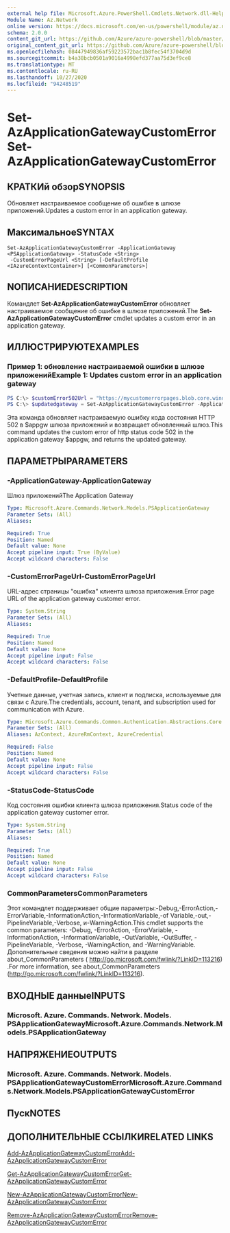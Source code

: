 ```yaml
---
external help file: Microsoft.Azure.PowerShell.Cmdlets.Network.dll-Help.xml
Module Name: Az.Network
online version: https://docs.microsoft.com/en-us/powershell/module/az.network/set-azapplicationgatewaycustomerror
schema: 2.0.0
content_git_url: https://github.com/Azure/azure-powershell/blob/master/src/Network/Network/help/Set-AzApplicationGatewayCustomError.md
original_content_git_url: https://github.com/Azure/azure-powershell/blob/master/src/Network/Network/help/Set-AzApplicationGatewayCustomError.md
ms.openlocfilehash: 08447949836af59223572bac1b8fec54f3704d9d
ms.sourcegitcommit: b4a38bcb0501a9016a4998efd377aa75d3ef9ce8
ms.translationtype: MT
ms.contentlocale: ru-RU
ms.lasthandoff: 10/27/2020
ms.locfileid: "94248519"
---
```

# <span data-ttu-id="9612d-101">Set-AzApplicationGatewayCustomError</span><span class="sxs-lookup"><span data-stu-id="9612d-101">Set-AzApplicationGatewayCustomError</span></span>

## <span data-ttu-id="9612d-102">КРАТКИй обзор</span><span class="sxs-lookup"><span data-stu-id="9612d-102">SYNOPSIS</span></span>
<span data-ttu-id="9612d-103">Обновляет настраиваемое сообщение об ошибке в шлюзе приложений.</span><span class="sxs-lookup"><span data-stu-id="9612d-103">Updates a custom error in an application gateway.</span></span>

## <span data-ttu-id="9612d-104">Максимальное</span><span class="sxs-lookup"><span data-stu-id="9612d-104">SYNTAX</span></span>

```
Set-AzApplicationGatewayCustomError -ApplicationGateway <PSApplicationGateway> -StatusCode <String>
 -CustomErrorPageUrl <String> [-DefaultProfile <IAzureContextContainer>] [<CommonParameters>]
```

## <span data-ttu-id="9612d-105">NОПИСАНИЕ</span><span class="sxs-lookup"><span data-stu-id="9612d-105">DESCRIPTION</span></span>
<span data-ttu-id="9612d-106">Командлет **Set-AzApplicationGatewayCustomError** обновляет настраиваемое сообщение об ошибке в шлюзе приложений.</span><span class="sxs-lookup"><span data-stu-id="9612d-106">The **Set-AzApplicationGatewayCustomError** cmdlet updates a custom error in an application gateway.</span></span>

## <span data-ttu-id="9612d-107">ИЛЛЮСТРИРУЮТ</span><span class="sxs-lookup"><span data-stu-id="9612d-107">EXAMPLES</span></span>

### <span data-ttu-id="9612d-108">Пример 1: обновление настраиваемой ошибки в шлюзе приложений</span><span class="sxs-lookup"><span data-stu-id="9612d-108">Example 1: Updates custom error in an application gateway</span></span>
```powershell
PS C:\> $customError502Url = "https://mycustomerrorpages.blob.core.windows.net/errorpages/502.htm"
PS C:\> $updatedgateway = Set-AzApplicationGatewayCustomError -ApplicationGateway $appgw -StatusCode HttpStatus502 -CustomErrorPageUrl $customError502Url
```

<span data-ttu-id="9612d-109">Эта команда обновляет настраиваемую ошибку кода состояния HTTP 502 в $appgw шлюза приложений и возвращает обновленный шлюз.</span><span class="sxs-lookup"><span data-stu-id="9612d-109">This command updates the custom error of http status code 502 in the application gateway $appgw, and returns the updated gateway.</span></span>

## <span data-ttu-id="9612d-110">ПАРАМЕТРЫ</span><span class="sxs-lookup"><span data-stu-id="9612d-110">PARAMETERS</span></span>

### <span data-ttu-id="9612d-111">-ApplicationGateway</span><span class="sxs-lookup"><span data-stu-id="9612d-111">-ApplicationGateway</span></span>
<span data-ttu-id="9612d-112">Шлюз приложений</span><span class="sxs-lookup"><span data-stu-id="9612d-112">The Application Gateway</span></span>

```yaml
Type: Microsoft.Azure.Commands.Network.Models.PSApplicationGateway
Parameter Sets: (All)
Aliases:

Required: True
Position: Named
Default value: None
Accept pipeline input: True (ByValue)
Accept wildcard characters: False
```

### <span data-ttu-id="9612d-113">-CustomErrorPageUrl</span><span class="sxs-lookup"><span data-stu-id="9612d-113">-CustomErrorPageUrl</span></span>
<span data-ttu-id="9612d-114">URL-адрес страницы "ошибка" клиента шлюза приложения.</span><span class="sxs-lookup"><span data-stu-id="9612d-114">Error page URL of the application gateway customer error.</span></span>

```yaml
Type: System.String
Parameter Sets: (All)
Aliases:

Required: True
Position: Named
Default value: None
Accept pipeline input: False
Accept wildcard characters: False
```

### <span data-ttu-id="9612d-115">-DefaultProfile</span><span class="sxs-lookup"><span data-stu-id="9612d-115">-DefaultProfile</span></span>
<span data-ttu-id="9612d-116">Учетные данные, учетная запись, клиент и подписка, используемые для связи с Azure.</span><span class="sxs-lookup"><span data-stu-id="9612d-116">The credentials, account, tenant, and subscription used for communication with Azure.</span></span>

```yaml
Type: Microsoft.Azure.Commands.Common.Authentication.Abstractions.Core.IAzureContextContainer
Parameter Sets: (All)
Aliases: AzContext, AzureRmContext, AzureCredential

Required: False
Position: Named
Default value: None
Accept pipeline input: False
Accept wildcard characters: False
```

### <span data-ttu-id="9612d-117">-StatusCode</span><span class="sxs-lookup"><span data-stu-id="9612d-117">-StatusCode</span></span>
<span data-ttu-id="9612d-118">Код состояния ошибки клиента шлюза приложения.</span><span class="sxs-lookup"><span data-stu-id="9612d-118">Status code of the application gateway customer error.</span></span>

```yaml
Type: System.String
Parameter Sets: (All)
Aliases:

Required: True
Position: Named
Default value: None
Accept pipeline input: False
Accept wildcard characters: False
```

### <span data-ttu-id="9612d-119">CommonParameters</span><span class="sxs-lookup"><span data-stu-id="9612d-119">CommonParameters</span></span>
<span data-ttu-id="9612d-120">Этот командлет поддерживает общие параметры:-Debug,-ErrorAction,-ErrorVariable,-InformationAction,-InformationVariable,-of Variable,-out,-PipelineVariable,-Verbose, и-WarningAction.</span><span class="sxs-lookup"><span data-stu-id="9612d-120">This cmdlet supports the common parameters: -Debug, -ErrorAction, -ErrorVariable, -InformationAction, -InformationVariable, -OutVariable, -OutBuffer, -PipelineVariable, -Verbose, -WarningAction, and -WarningVariable.</span></span> <span data-ttu-id="9612d-121">Дополнительные сведения можно найти в разделе about_CommonParameters ( http://go.microsoft.com/fwlink/?LinkID=113216) .</span><span class="sxs-lookup"><span data-stu-id="9612d-121">For more information, see about_CommonParameters (http://go.microsoft.com/fwlink/?LinkID=113216).</span></span>

## <span data-ttu-id="9612d-122">ВХОДНЫЕ данные</span><span class="sxs-lookup"><span data-stu-id="9612d-122">INPUTS</span></span>

### <span data-ttu-id="9612d-123">Microsoft. Azure. Commands. Network. Models. PSApplicationGateway</span><span class="sxs-lookup"><span data-stu-id="9612d-123">Microsoft.Azure.Commands.Network.Models.PSApplicationGateway</span></span>

## <span data-ttu-id="9612d-124">НАПРЯЖЕНИЕ</span><span class="sxs-lookup"><span data-stu-id="9612d-124">OUTPUTS</span></span>

### <span data-ttu-id="9612d-125">Microsoft. Azure. Commands. Network. Models. PSApplicationGatewayCustomError</span><span class="sxs-lookup"><span data-stu-id="9612d-125">Microsoft.Azure.Commands.Network.Models.PSApplicationGatewayCustomError</span></span>

## <span data-ttu-id="9612d-126">Пуск</span><span class="sxs-lookup"><span data-stu-id="9612d-126">NOTES</span></span>

## <span data-ttu-id="9612d-127">ДОПОЛНИТЕЛЬНЫЕ ССЫЛКИ</span><span class="sxs-lookup"><span data-stu-id="9612d-127">RELATED LINKS</span></span>

[<span data-ttu-id="9612d-128">Add-AzApplicationGatewayCustomError</span><span class="sxs-lookup"><span data-stu-id="9612d-128">Add-AzApplicationGatewayCustomError</span></span>](./Add-AzApplicationGatewayCustomError.md)

[<span data-ttu-id="9612d-129">Get-AzApplicationGatewayCustomError</span><span class="sxs-lookup"><span data-stu-id="9612d-129">Get-AzApplicationGatewayCustomError</span></span>](./Get-AzApplicationGatewayCustomError.md)

[<span data-ttu-id="9612d-130">New-AzApplicationGatewayCustomError</span><span class="sxs-lookup"><span data-stu-id="9612d-130">New-AzApplicationGatewayCustomError</span></span>](./New-AzApplicationGatewayCustomError.md)

[<span data-ttu-id="9612d-131">Remove-AzApplicationGatewayCustomError</span><span class="sxs-lookup"><span data-stu-id="9612d-131">Remove-AzApplicationGatewayCustomError</span></span>](./Remove-AzApplicationGatewayCustomError.md)
